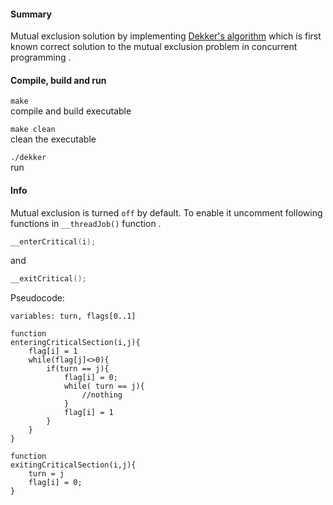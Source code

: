 #### Summary
Mutual exclusion solution by implementing [Dekker's algorithm](https://en.wikipedia.org/wiki/Dekker%27s_algorithm) which is first known correct solution to the mutual exclusion problem in concurrent programming .

#### Compile, build and run
```make```  
compile and build executable  

```make clean```     
clean the executable

```./dekker```  
run

#### Info  
Mutual exclusion is turned ```off``` by default. To enable it uncomment
following functions in ```__threadJob()``` function .

```c
__enterCritical(i);
```
and
```c
__exitCritical();
```

Pseudocode:
```
variables: turn, flags[0..1]

function
enteringCriticalSection(i,j){
    flag[i] = 1
    while(flag[j]<>0){
        if(turn == j){
            flag[i] = 0;
            while( turn == j){
                //nothing
            }
            flag[i] = 1
        }
    }
}

function
exitingCriticalSection(i,j){
    turn = j
    flag[i] = 0;
}
```
